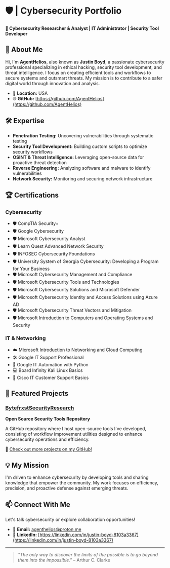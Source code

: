 # 🛡️ | Cybersecurity Portfolio

**🚀 Cybersecurity Researcher & Analyst | IT Administrator | Security Tool Developer**

## 👋 About Me

Hi, I'm **AgentHelios**, also known as **Justin Boyd**, a passionate cybersecurity professional specializing in ethical hacking, security tool development, and threat intelligence. I focus on creating efficient tools and workflows to secure systems and outsmart threats. My mission is to contribute to a safer digital world through innovation and analysis.

- 📍 **Location:** USA
- 🌐 **GitHub:** [https://github.com/AgentHelios](https://github.com/AgentHelios)

## 🛠️ Expertise

- **Penetration Testing:** Uncovering vulnerabilities through systematic testing
- **Security Tool Development:** Building custom scripts to optimize security workflows
- **OSINT & Threat Intelligence:** Leveraging open-source data for proactive threat detection
- **Reverse Engineering:** Analyzing software and malware to identify vulnerabilities
- **Network Security:** Monitoring and securing network infrastructure

## 🏆 Certifications

### Cybersecurity
- 🛡️ CompTIA Security+
- 🛡️ Google Cybersecurity
- 🛡️ Microsoft Cybersecurity Analyst
- 🛡️ Learn Quest Advanced Network Security
- 🛡️ INFOSEC Cybersecurity Foundations
- 🛡️ University System of Georgia Cybersecurity: Developing a Program for Your Business
- 🛡️ Microsoft Cybersecurity Management and Compliance
- 🛡️ Microsoft Cybersecurity Tools and Technologies
- 🛡️ Microsoft Cybersecurity Solutions and Microsoft Defender
- 🛡️ Microsoft Cybersecurity Identity and Access Solutions using Azure AD
- 🛡️ Microsoft Cybersecurity Threat Vectors and Mitigation
- 🛡️ Microsoft Introduction to Computers and Operating Systems and Security

### IT & Networking
- ☁️ Microsoft Introduction to Networking and Cloud Computing
- 🛠️ Google IT Support Professional
- 🐍 Google IT Automation with Python
- 💻 Board Infinity Kali Linux Basics
- 💬 Cisco IT Customer Support Basics

## 🚀 Featured Projects

### [BytefrxstSecurityResearch](https://github.com/BytefrxstSecurityResearch)
**Open Source Security Tools Repository**

A GitHub repository where I host open-source tools I've developed, consisting of workflow improvement utilities designed to enhance cybersecurity operations and efficiency.

🔗 [Check out more projects on my GitHub!](https://github.com/AgentHelios)

## 💡 My Mission

I'm driven to enhance cybersecurity by developing tools and sharing knowledge that empower the community. My work focuses on efficiency, precision, and proactive defense against emerging threats.

## 📫 Connect With Me

Let's talk cybersecurity or explore collaboration opportunities!

- 📧 **Email:** [agenthelios@proton.me](mailto:agenthelios@proton.me)
- 💼 **LinkedIn:** [https://linkedin.com/in/justin-boyd-8103a3367](https://linkedin.com/in/justin-boyd-8103a3367)

---

> *"The only way to discover the limits of the possible is to go beyond them into the impossible."* – Arthur C. Clarke
